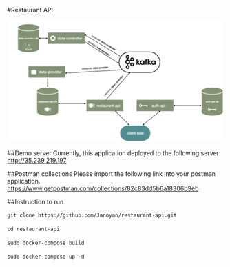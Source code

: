 #Restaurant API

![alt text](./structure.jpeg)

##Demo server
Currently, this application deployed to the following server:
http://35.239.219.197

##Postman collections
Please import the following link into your postman application.
https://www.getpostman.com/collections/82c83dd5b6a18306b9eb


##Instruction to run

```shell script
git clone https://github.com/Janoyan/restaurant-api.git

cd restaurant-api

sudo docker-compose build

sudo docker-compose up -d
```



